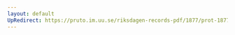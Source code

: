 ```yaml
---
layout: default
UpRedirect: https://pruto.im.uu.se/riksdagen-records-pdf/1877/prot-1877--ak--038/prot-1877--ak--038_038.pdf
---
```

